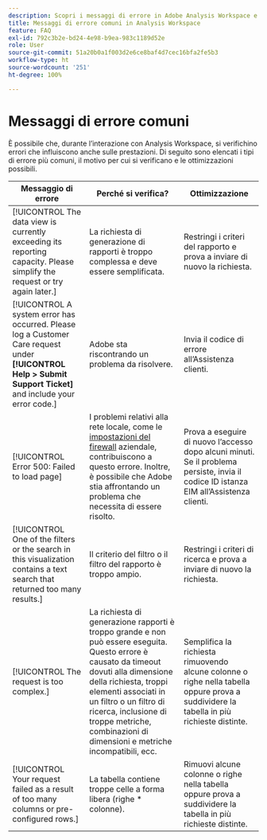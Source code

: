 ```yaml
---
description: Scopri i messaggi di errore in Adobe Analysis Workspace e i relativi componenti
title: Messaggi di errore comuni in Analysis Workspace
feature: FAQ
exl-id: 792c3b2e-bd24-4e98-b9ea-983c1189d52e
role: User
source-git-commit: 51a20b0a1f003d2e6ce8baf4d7cec16bfa2fe5b3
workflow-type: ht
source-wordcount: '251'
ht-degree: 100%

---
```


# Messaggi di errore comuni

È possibile che, durante l’interazione con Analysis Workspace, si verifichino errori che influiscono anche sulle prestazioni. Di seguito sono elencati i tipi di errore più comuni, il motivo per cui si verificano e le ottimizzazioni possibili.

| Messaggio di errore | Perché si verifica? | Ottimizzazione |
| --- | --- | --- |
| [!UICONTROL The data view is currently exceeding its reporting capacity. Please simplify the request or try again later.] | La richiesta di generazione di rapporti è troppo complessa e deve essere semplificata. | Restringi i criteri del rapporto e prova a inviare di nuovo la richiesta. |
| [!UICONTROL A system error has occurred. Please log a Customer Care request under **[!UICONTROL Help > Submit Support Ticket]** and include your error code.] | Adobe sta riscontrando un problema da risolvere. | Invia il codice di errore all’Assistenza clienti. |
| [!UICONTROL Error 500: Failed to load page] | I problemi relativi alla rete locale, come le [impostazioni del firewall](https://experienceleague.adobe.com/docs/analytics/technotes/ip-addresses.html?lang=it) aziendale, contribuiscono a questo errore. Inoltre, è possibile che Adobe stia affrontando un problema che necessita di essere risolto. | Prova a eseguire di nuovo l’accesso dopo alcuni minuti. Se il problema persiste, invia il codice ID istanza EIM all’Assistenza clienti. |
| [!UICONTROL One of the filters or the search in this visualization contains a text search that returned too many results.] | Il criterio del filtro o il filtro del rapporto è troppo ampio. | Restringi i criteri di ricerca e prova a inviare di nuovo la richiesta. |
| [!UICONTROL The request is too complex.] | La richiesta di generazione rapporti è troppo grande e non può essere eseguita. Questo errore è causato da timeout dovuti alla dimensione della richiesta, troppi elementi associati in un filtro o un filtro di ricerca, inclusione di troppe metriche, combinazioni di dimensioni e metriche incompatibili, ecc. | Semplifica la richiesta rimuovendo alcune colonne o righe nella tabella oppure prova a suddividere la tabella in più richieste distinte. |
| [!UICONTROL Your request failed as a result of too many columns or pre-configured rows.] | La tabella contiene troppe celle a forma libera (righe * colonne). | Rimuovi alcune colonne o righe nella tabella oppure prova a suddividere la tabella in più richieste distinte. |
